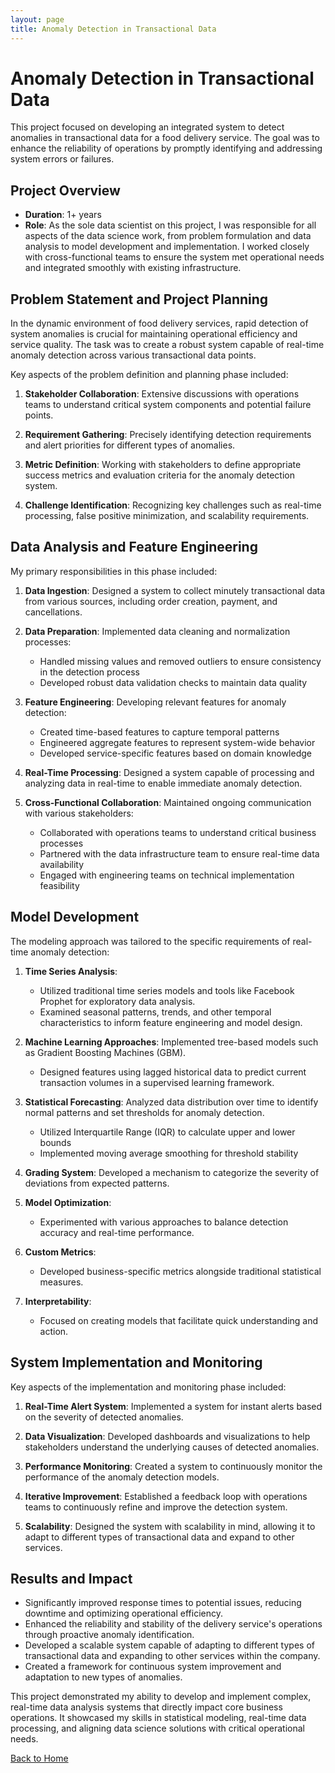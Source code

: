 ```yaml
---
layout: page
title: Anomaly Detection in Transactional Data
---
```


# Anomaly Detection in Transactional Data

This project focused on developing an integrated system to detect anomalies in transactional data for a food delivery service. The goal was to enhance the reliability of operations by promptly identifying and addressing system errors or failures.

## Project Overview

- **Duration**: 1+ years
- **Role**: As the sole data scientist on this project, I was responsible for all aspects of the data science work, from problem formulation and data analysis to model development and implementation. I worked closely with cross-functional teams to ensure the system met operational needs and integrated smoothly with existing infrastructure.

## Problem Statement and Project Planning

In the dynamic environment of food delivery services, rapid detection of system anomalies is crucial for maintaining operational efficiency and service quality. The task was to create a robust system capable of real-time anomaly detection across various transactional data points.

Key aspects of the problem definition and planning phase included:

1. **Stakeholder Collaboration**: Extensive discussions with operations teams to understand critical system components and potential failure points.

2. **Requirement Gathering**: Precisely identifying detection requirements and alert priorities for different types of anomalies.

3. **Metric Definition**: Working with stakeholders to define appropriate success metrics and evaluation criteria for the anomaly detection system.

4. **Challenge Identification**: Recognizing key challenges such as real-time processing, false positive minimization, and scalability requirements.

## Data Analysis and Feature Engineering

My primary responsibilities in this phase included:

1. **Data Ingestion**: Designed a system to collect minutely transactional data from various sources, including order creation, payment, and cancellations.

2. **Data Preparation**: Implemented data cleaning and normalization processes:
   - Handled missing values and removed outliers to ensure consistency in the detection process
   - Developed robust data validation checks to maintain data quality

3. **Feature Engineering**: Developing relevant features for anomaly detection:
   - Created time-based features to capture temporal patterns
   - Engineered aggregate features to represent system-wide behavior
   - Developed service-specific features based on domain knowledge

4. **Real-Time Processing**: Designed a system capable of processing and analyzing data in real-time to enable immediate anomaly detection.

5. **Cross-Functional Collaboration**: Maintained ongoing communication with various stakeholders:
   - Collaborated with operations teams to understand critical business processes
   - Partnered with the data infrastructure team to ensure real-time data availability
   - Engaged with engineering teams on technical implementation feasibility

## Model Development

The modeling approach was tailored to the specific requirements of real-time anomaly detection:

1. **Time Series Analysis**: 
   - Utilized traditional time series models and tools like Facebook Prophet for exploratory data analysis.
   - Examined seasonal patterns, trends, and other temporal characteristics to inform feature engineering and model design.

2. **Machine Learning Approaches**: Implemented tree-based models such as Gradient Boosting Machines (GBM).
   - Designed features using lagged historical data to predict current transaction volumes in a supervised learning framework.

3. **Statistical Forecasting**: Analyzed data distribution over time to identify normal patterns and set thresholds for anomaly detection.
   - Utilized Interquartile Range (IQR) to calculate upper and lower bounds
   - Implemented moving average smoothing for threshold stability

4. **Grading System**: Developed a mechanism to categorize the severity of deviations from expected patterns.
  
5. **Model Optimization**: 
   - Experimented with various approaches to balance detection accuracy and real-time performance.

6. **Custom Metrics**: 
   - Developed business-specific metrics alongside traditional statistical measures.

7. **Interpretability**: 
   - Focused on creating models that facilitate quick understanding and action.

## System Implementation and Monitoring

Key aspects of the implementation and monitoring phase included:

1. **Real-Time Alert System**: Implemented a system for instant alerts based on the severity of detected anomalies.

2. **Data Visualization**: Developed dashboards and visualizations to help stakeholders understand the underlying causes of detected anomalies.

3. **Performance Monitoring**: Created a system to continuously monitor the performance of the anomaly detection models.

4. **Iterative Improvement**: Established a feedback loop with operations teams to continuously refine and improve the detection system.

5. **Scalability**: Designed the system with scalability in mind, allowing it to adapt to different types of transactional data and expand to other services.

## Results and Impact

- Significantly improved response times to potential issues, reducing downtime and optimizing operational efficiency.
- Enhanced the reliability and stability of the delivery service's operations through proactive anomaly identification.
- Developed a scalable system capable of adapting to different types of transactional data and expanding to other services within the company.
- Created a framework for continuous system improvement and adaptation to new types of anomalies.

This project demonstrated my ability to develop and implement complex, real-time data analysis systems that directly impact core business operations. It showcased my skills in statistical modeling, real-time data processing, and aligning data science solutions with critical operational needs.

[Back to Home](../index.md)